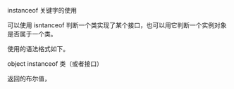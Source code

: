 instanceof 关键字的使用

可以使用 isntanceof 判断一个类实现了某个接口，也可以用它判断一个实例对象是否属于一个类。

使用的语法格式如下。

object  instanceof 类（或者接口）

返回的布尔值，

